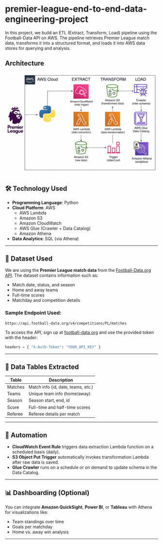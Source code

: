 # premier-league-end-to-end-data-engineering-project
In this project, we build an ETL (Extract, Transform, Load) pipeline using the Football-Data API on AWS. The pipeline retrieves Premier League match data, transforms it into a structured format, and loads it into AWS data stores for querying and analysis.

## Architecture

![ETL Architecture](https://raw.githubusercontent.com/IshanH9/premier-league-end-to-end-data-engineering-project/main/pl-ETL-project-ishan.png)

## 🛠️ Technology Used

- **Programming Language**: Python  
- **Cloud Platform**: AWS  
  - AWS Lambda  
  - Amazon S3  
  - Amazon CloudWatch  
  - AWS Glue (Crawler + Data Catalog)  
  - Amazon Athena  
- **Data Analytics**: SQL (via Athena)

---

## 📂 Dataset Used

We are using the **Premier League match data** from the [Football-Data.org API](https://www.football-data.org/). The dataset contains information such as:

- Match date, status, and season
- Home and away teams
- Full-time scores
- Matchday and competition details

### Sample Endpoint Used:
```
https://api.football-data.org/v4/competitions/PL/matches
```

To access the API, sign up at [football-data.org](https://www.football-data.org/) and use the provided token with the header:

```python
headers = { "X-Auth-Token": "YOUR_API_KEY" }
```

---

## 🧱 Data Tables Extracted

| Table       | Description                        |
|-------------|------------------------------------|
| Matches     | Match info (id, date, teams, etc.) |
| Teams       | Unique team info (home/away)       |
| Season      | Season start, end, id              |
| Score       | Full-time and half-time scores     |
| Referee     | Referee details per match          |

---

## 🔁 Automation

- **CloudWatch Event Rule** triggers data extraction Lambda function on a scheduled basis (daily).
- **S3 Object Put Trigger** automatically invokes transformation Lambda after raw data is saved.
- **Glue Crawler** runs on a schedule or on demand to update schema in the Data Catalog.

---

## 📊 Dashboarding (Optional)

You can integrate **Amazon QuickSight**, **Power BI**, or **Tableau** with Athena for visualizations like:
- Team standings over time
- Goals per matchday
- Home vs. away win analysis

---

